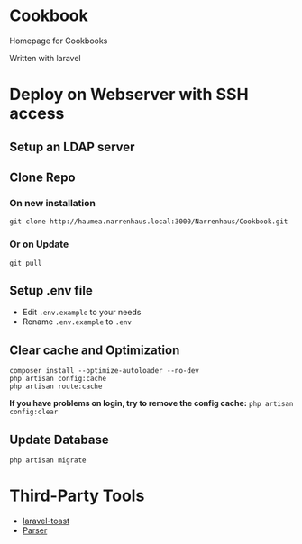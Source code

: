 # Cookbook

Homepage for Cookbooks

Written with laravel

# Deploy on Webserver with SSH access

## Setup an LDAP server

## Clone Repo

### On new installation
```
git clone http://haumea.narrenhaus.local:3000/Narrenhaus/Cookbook.git
```

### Or on Update
```
git pull
```

## Setup .env file
- Edit `.env.example` to your needs
- Rename `.env.example` to `.env`

## Clear cache and Optimization
```
composer install --optimize-autoloader --no-dev
php artisan config:cache
php artisan route:cache
```

**If you have problems on login, try to remove the config cache:**
`php artisan config:clear`

## Update Database
```
php artisan migrate
```

# Third-Party Tools
- [laravel-toast](https://github.com/Grimthorr/laravel-toast.git)
- [Parser](https://github.com/nathanmac/Parser.git)
